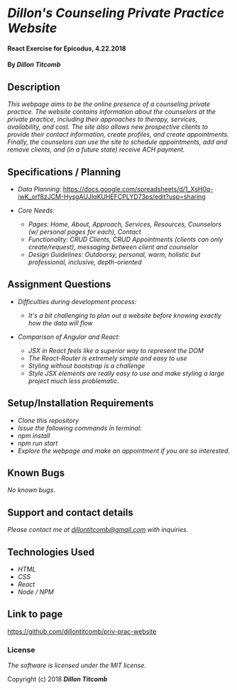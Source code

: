 # _Dillon's Counseling Private Practice Website_

#### React Exercise for Epicodus, 4.22.2018

#### By _**Dillon Titcomb**_

## Description

_This webpage aims to be the online presence of a counseling private practice. The website contains information about the counselors at the private practice, including their approaches to therapy, services, availability, and cost. The site also allows new prospective clients to provide their contact information, create profiles, and create appointments. Finally, the counselors can use the site to schedule appointments, add and remove clients, and (in a future state) receive ACH payment._

## Specifications / Planning

* _Data Planning:_
https://docs.google.com/spreadsheets/d/1_XsH0q-iwK_orf8zJCM-HysgAUJIqKUHEFCPLYD73ps/edit?usp=sharing

* _Core Needs:_
	* _Pages: Home, About, Approach, Services, Resources, Counselors (w/ personal pages for each), Contact_
	* _Functionality: CRUD Clients, CRUD Appointments (clients can only create/request), messaging between client and counselor_
	* _Design Guidelines: Outdoorsy, personal, warm, holistic but professional, inclusive, depth-oriented_

## Assignment Questions

* _Difficulties during development process:_
	* _It's a bit challenging to plan out a website before knowing exactly how the data will flow_

* _Comparison of Angular and React:_
	* _JSX in React feels like a superior way to represent the DOM_
	* _The React-Router is extremely simple and easy to use_
	* _Styling without bootstrap is a challenge_
	* _Style JSX elements are really easy to use and make styling a large project much less problematic._


## Setup/Installation Requirements

* _Clone this repository_
* _Issue the following commands in terminal:_
* _npm install_
* _npm run start_
* _Explore the webpage and make an appointment if you are so interested._

## Known Bugs

_No known bugs._

## Support and contact details

_Please contact me at dillontitcomb@gmail.com with inquiries._

## Technologies Used

* _HTML_
* _CSS_
* _React_
* _Node / NPM_

## Link to page

https://github.com/dillontitcomb/priv-prac-website

### License

*The software is licensed under the MIT license.*

Copyright (c) 2018 **_Dillon Titcomb_**
